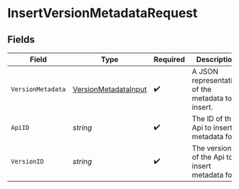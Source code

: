 # InsertVersionMetadataRequest


## Fields

| Field                                                               | Type                                                                | Required                                                            | Description                                                         |
| ------------------------------------------------------------------- | ------------------------------------------------------------------- | ------------------------------------------------------------------- | ------------------------------------------------------------------- |
| `VersionMetadata`                                                   | [VersionMetadataInput](../../models/shared/VersionMetadataInput.md) | :heavy_check_mark:                                                  | A JSON representation of the metadata to insert.                    |
| `ApiID`                                                             | *string*                                                            | :heavy_check_mark:                                                  | The ID of the Api to insert metadata for.                           |
| `VersionID`                                                         | *string*                                                            | :heavy_check_mark:                                                  | The version ID of the Api to insert metadata for.                   |